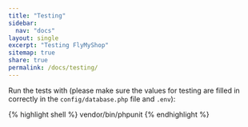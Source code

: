 ```yaml
---
title: "Testing"
sidebar:
  nav: "docs"
layout: single
excerpt: "Testing FlyMyShop"
sitemap: true
share: true
permalink: /docs/testing/
---
```



Run the tests with (please make sure the values for testing are filled in correctly in the `config/database.php` file and `.env`):


{% highlight shell %}
vendor/bin/phpunit
{% endhighlight %}